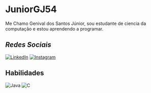 # **JuniorGJ54**
Me Chamo Genival dos Santos Júnior, sou estudante de ciencia da computação e estou aprendendo a programar.

## _Redes Sociais_
[![LinkedIn](https://img.shields.io/badge/LinkedIn-0077B5?style=for-the-badge&logo=linkedin&logoColor=white)](https://www.linkedin.com/in/genival-junior54/)  [![Instagram](https://img.shields.io/badge/-Instagram-%23E4405F?style=for-the-badge&logo=instagram&logoColor=white)](https://www.instagram.com/juniorgj543/)

## Habilidades
![Java](https://img.shields.io/badge/java-FFD700.svg?style=for-the-badge&logo=openjdk&logoColor=black) ![C](https://img.shields.io/badge/C-00599C?style=for-the-badge&logo=c&logoColor=white)